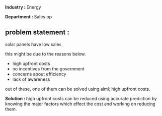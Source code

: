 <b>Industry : </b> Energy

<b>Department : </b>Sales pp


## problem statement :

solar panels have low sales 

this might be due to the reasons below.

- high upfront costs 
- no incentives from the government
- concerns about efficiency
- lack of awareness

out of these, one of them can be solved using aiml; high upfront costs.

<b>Solution : </b>high upfront costs can be reduced using accurate prediction by knowing the major factors which effect the cost and working on reducing them.
